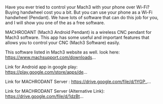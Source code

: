 Have you ever tried to control your Mach3 with your phone over Wi-Fi?
Buying handwheel cost you a bit. But you can use your phone as a Wi-Fi handwheel (Pendant).
We have lots of software that can do this job for you, and I will show you one of the as a free software.

MACHRODANT (Mach3 Android Pendant) is a wireless CNC pendant for Mach3 software. This app has some useful and important features that allows you to control your CNC (Mach3 Software) easily.

This software listed in Mach3 website as well. look here:
https://www.machsupport.com/downloads...

Link for Android app in google play:
https://play.google.com/store/apps/de...

Link for  MACHRODANT Server :
https://drive.google.com/file/d/1YGP_...

Link for  MACHRODANT Server (Alternative Link):
https://drive.google.com/file/d/1dzBt...